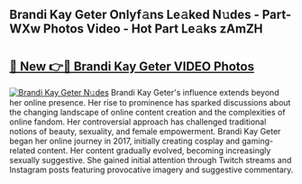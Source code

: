 ## Brandi Kay Geter Onlyf𝚊ns Le𝚊ked N𝚞des - Part-WXw Photos Video - Hot Part Le𝚊ks zAmZH

# <h2><a href="http://ab76573.deff.icu/?id=Brandi+Kay+Geter">🔗 New 👉🔴 Brandi Kay Geter VIDEO Photos</a></h2>

[![Brandi Kay Geter N𝚞des](https://i.imgur.com/rIISA9y.gif)](http://ab76573.deff.icu/?id=Brandi+Kay+Geter)
Brandi Kay Geter's influence extends beyond her online presence. Her rise to prominence has sparked discussions about the changing landscape of online content creation and the complexities of online fandom. Her controversial approach has challenged traditional notions of beauty, sexuality, and female empowerment. Brandi Kay Geter began her online journey in 2017, initially creating cosplay and gaming-related content. Her content gradually evolved, becoming increasingly sexually suggestive. She gained initial attention through Twitch streams and Instagram posts featuring provocative imagery and suggestive commentary.
